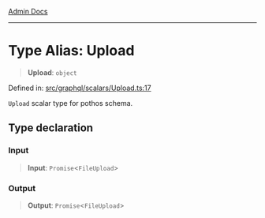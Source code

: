 [Admin Docs](/)

***

# Type Alias: Upload

> **Upload**: `object`

Defined in: [src/graphql/scalars/Upload.ts:17](https://github.com/Suyash878/talawa-api/blob/3646aad880eea5a7cfb665aa9031a4d873c30798/src/graphql/scalars/Upload.ts#L17)

`Upload` scalar type for pothos schema.

## Type declaration

### Input

> **Input**: `Promise`\<`FileUpload`\>

### Output

> **Output**: `Promise`\<`FileUpload`\>
